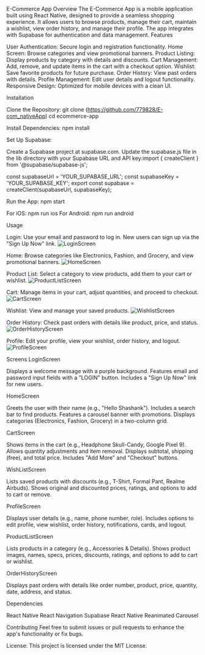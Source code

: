 E-Commerce App
Overview
The E-Commerce App is a mobile application built using React Native, designed to provide a seamless shopping experience. It allows users to browse products, manage their cart, maintain a wishlist, view order history, and manage their profile. The app integrates with Supabase for authentication and data management.
Features

User Authentication: Secure login and registration functionality.
Home Screen: Browse categories and view promotional banners.
Product Listing: Display products by category with details and discounts.
Cart Management: Add, remove, and update items in the cart with a checkout option.
Wishlist: Save favorite products for future purchase.
Order History: View past orders with details.
Profile Management: Edit user details and logout functionality.
Responsive Design: Optimized for mobile devices with a clean UI.

Installation

Clone the Repository:
git clone (https://github.com/779828/E-com_nativeApp)
cd ecommerce-app

Install Dependencies:
npm install

Set Up Supabase:

Create a Supabase project at supabase.com.
Update the supabase.js file in the lib directory with your Supabase URL and API key:import { createClient } from '@supabase/supabase-js';

const supabaseUrl = 'YOUR_SUPABASE_URL';
const supabaseKey = 'YOUR_SUPABASE_KEY';
export const supabase = createClient(supabaseUrl, supabaseKey);

Run the App:
npm start

For iOS: npm run ios
For Android: npm run android

Usage

Login: Use your email and password to log in. New users can sign up via the "Sign Up Now" link.
![LoginScreen](https://github.com/user-attachments/assets/2fc5052a-f81c-4b47-9d89-7b488c6f15db)

Home: Browse categories like Electronics, Fashion, and Grocery, and view promotional banners.
![HomeScreen](https://github.com/user-attachments/assets/85619e19-5ae0-4694-9850-cceaea725426)

Product List: Select a category to view products, add them to your cart or wishlist.
![ProductListScreen](https://github.com/user-attachments/assets/f6aa82ec-3d0d-42d9-94df-00b2e7e437ba)

Cart: Manage items in your cart, adjust quantities, and proceed to checkout.
![CartScreen](https://github.com/user-attachments/assets/bf6bf9f7-aeab-4385-8219-967eba4313b7)

Wishlist: View and manage your saved products.
![WishlistScreen](https://github.com/user-attachments/assets/c030f9d9-0b85-4f4e-a312-2cbb2ecb84e0)

Order History: Check past orders with details like product, price, and status.
![OrderHistoryScreen](https://github.com/user-attachments/assets/0f20d42d-b2c7-43b0-80a1-620dd21f470b)

Profile: Edit your profile, view your wishlist, order history, and logout.
![ProfileScreen](https://github.com/user-attachments/assets/38fbbbe6-8d00-47ce-b924-6f242b77f256)

Screens
LoginScreen

Displays a welcome message with a purple background.
Features email and password input fields with a "LOGIN" button.
Includes a "Sign Up Now" link for new users.

HomeScreen

Greets the user with their name (e.g., "Hello Shashank").
Includes a search bar to find products.
Features a carousel banner with promotions.
Displays categories (Electronics, Fashion, Grocery) in a two-column grid.

CartScreen

Shows items in the cart (e.g., Headphone Skull-Candy, Google Pixel 9).
Allows quantity adjustments and item removal.
Displays subtotal, shipping (free), and total price.
Includes "Add More" and "Checkout" buttons.

WishListScreen

Lists saved products with discounts (e.g., T-Shirt, Formal Pant, Realme Airbuds).
Shows original and discounted prices, ratings, and options to add to cart or remove.

ProfileScreen

Displays user details (e.g., name, phone number, role).
Includes options to edit profile, view wishlist, order history, notifications, cards, and logout.

ProductListScreen

Lists products in a category (e.g., Accessories & Details).
Shows product images, names, specs, prices, discounts, ratings, and options to add to cart or wishlist.

OrderHistoryScreen

Displays past orders with details like order number, product, price, quantity, date, address, and status.

Dependencies

React Native
React Navigation
Supabase
React Native Reanimated Carousel

Contributing
Feel free to submit issues or pull requests to enhance the app's functionality or fix bugs.

License:
This project is licensed under the MIT License.
